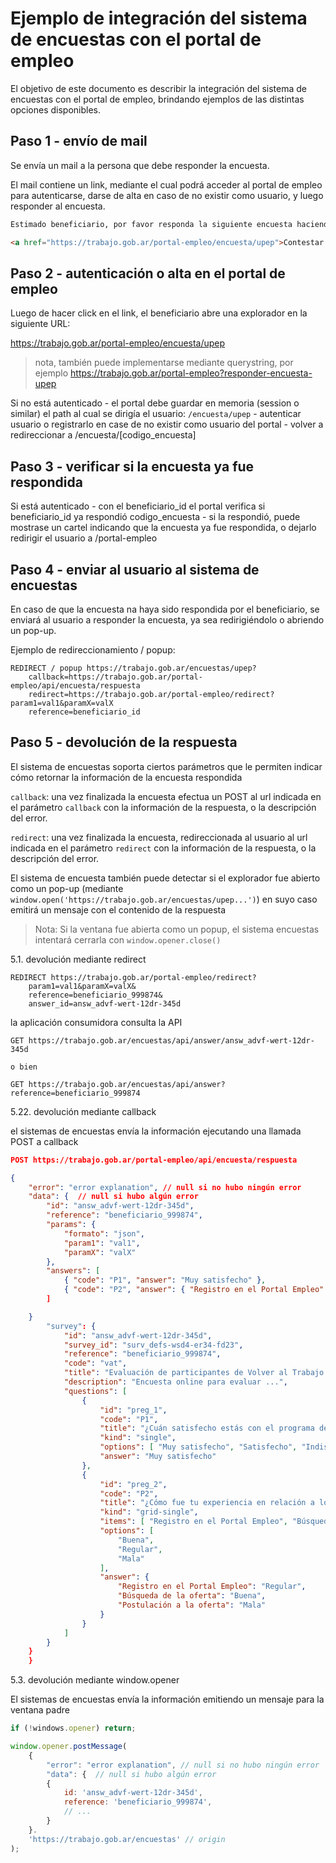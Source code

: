 # Ejemplo de integración del sistema de encuestas con el portal de empleo

El objetivo de este documento es describir la integración del sistema de encuestas con el portal de empleo, brindando ejemplos de las distintas opciones disponibles.

## Paso 1 - envío de mail

Se envía un mail a la persona que debe responder la encuesta.

El mail contiene un link, mediante el cual podrá acceder al portal de empleo para autenticarse, darse de alta en caso de no existir como usuario, y luego responder al encuesta.

```html
Estimado beneficiario, por favor responda la siguiente encuesta haciendo click en este link

<a href="https://trabajo.gob.ar/portal-empleo/encuesta/upep">Contestar encuesta</a>
```

## Paso 2 - autenticación o alta en el portal de empleo

Luego de hacer click en el link, el beneficiario abre una explorador en la siguiente URL:

https://trabajo.gob.ar/portal-empleo/encuesta/upep

> nota, también puede implementarse mediante querystring, por ejemplo https://trabajo.gob.ar/portal-empleo?responder-encuesta-upep

Si no está autenticado - el portal debe guardar en memoria (session o similar) el path al cual se dirigía el usuario: `/encuesta/upep` - autenticar usuario o registrarlo en case de no existir como usuario del portal - volver a redireccionar a /encuesta/[codigo_encuesta]

## Paso 3 - verificar si la encuesta ya fue respondida

Si está autenticado - con el beneficiario_id el portal verifica si beneficiario_id ya respondió codigo_encuesta - si la respondió, puede mostrase un cartel indicando que la encuesta ya fue respondida,
o dejarlo redirigir el usuario a /portal-empleo

## Paso 4 - enviar al usuario al sistema de encuestas

En caso de que la encuesta na haya sido respondida por el beneficiario, se enviará al usuario a responder la encuesta, ya sea redirigiéndolo o abriendo un pop-up.

Ejemplo de redireccionamiento / popup:

```
REDIRECT / popup https://trabajo.gob.ar/encuestas/upep?
	callback=https://trabajo.gob.ar/portal-empleo/api/encuesta/respuesta
	redirect=https://trabajo.gob.ar/portal-empleo/redirect?param1=val1&paramX=valX
	reference=beneficiario_id
```

## Paso 5 - devolución de la respuesta

El sistema de encuestas soporta ciertos parámetros que le permiten indicar cómo retornar la información de la encuesta respondida

`callback`: una vez finalizada la encuesta efectua un POST al url indicada en el parámetro `callback` con la información de la respuesta, o la descripción del error.

`redirect`: una vez finalizada la encuesta, redireccionada al usuario al url indicada en el parámetro `redirect` con la información de la respuesta, o la descripción del error.

El sistema de encuesta también puede detectar si el explorador fue abierto como un pop-up (mediante `window.open('https://trabajo.gob.ar/encuestas/upep...')`) en suyo caso emitirá un mensaje con el contenido de la respuesta

> Nota: Si la ventana fue abierta como un popup, el sistema encuestas intentará cerrarla con `window.opener.close()`

5.1. devolución mediante redirect

```
REDIRECT https://trabajo.gob.ar/portal-empleo/redirect?
	param1=val1&paramX=valX&
	reference=beneficiario_999874&
	answer_id=answ_advf-wert-12dr-345d
```

la aplicación consumidora consulta la API

```
GET https://trabajo.gob.ar/encuestas/api/answer/answ_advf-wert-12dr-345d

o bien

GET https://trabajo.gob.ar/encuestas/api/answer?reference=beneficiario_999874
```

5.22. devolución mediante callback

el sistemas de encuestas envía la información ejecutando una llamada POST a callback

```json
POST https://trabajo.gob.ar/portal-empleo/api/encuesta/respuesta

{
	"error": "error explanation", // null si no hubo ningún error
	"data": {  // null si hubo algún error
		"id": "answ_advf-wert-12dr-345d",
		"reference": "beneficiario_999874",
		"params": {
			"formato": "json",
			"param1": "val1",
			"paramX": "valX"
		},
		"answers": [
			{ "code": "P1", "answer": "Muy satisfecho" },
			{ "code": "P2", "answer": { "Registro en el Portal Empleo": "Regular", "Búsqueda de la oferta": "Buena","Postulación a la oferta": "Mala" },
		]

	}
		"survey": {
			"id": "answ_advf-wert-12dr-345d",
			"survey_id": "surv_defs-wsd4-er34-fd23",
			"reference": "beneficiario_999874",
			"code": "vat",
			"title": "Evaluación de participantes de Volver al Trabajo (VAT)",
			"description": "Encuesta online para evaluar ...",
			"questions": [
				{
					"id": "preg_1",
					"code": "P1",
					"title": "¿Cuán satisfecho estás con el programa de capacitación?",
					"kind": "single",
					"options": [ "Muy satisfecho", "Satisfecho", "Indistinto", "Insatisfecho", "Muy insatisfecho" ],
					"answer": "Muy satisfecho"
				},
				{
					"id": "preg_2",
					"code": "P2",
					"title": "¿Cómo fue tu experiencia en relación a los siguientes aspectos de la gestión programa de capacitación?",
					"kind": "grid-single",
					"items": [ "Registro en el Portal Empleo", "Búsqueda de la oferta", "Postulación a la oferta" ],
					"options": [
						"Buena",
						"Regular",
						"Mala"
					],
					"answer": {
						"Registro en el Portal Empleo": "Regular",
						"Búsqueda de la oferta": "Buena",
						"Postulación a la oferta": "Mala"
					}
				}
			]
		}
	}
	}
```

5.3. devolución mediante window.opener

El sistemas de encuestas envía la información emitiendo un mensaje para la ventana padre

```javascript
if (!windows.opener) return;

window.opener.postMessage(
	{
		"error": "error explanation", // null si no hubo ningún error
		"data": {  // null si hubo algún error
		{
			id: 'answ_advf-wert-12dr-345d',
			reference: 'beneficiario_999874',
			// ...
		}
	}.
	'https://trabajo.gob.ar/encuestas' // origin
);
```
